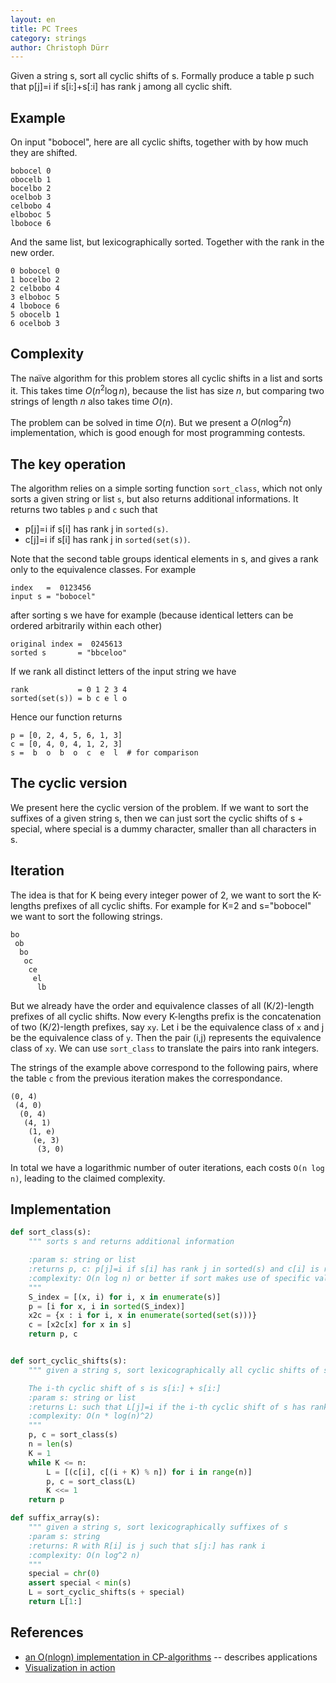 ```yaml
---
layout: en
title: PC Trees 
category: strings
author: Christoph Dürr
---
```


Given a string s, sort all cyclic shifts of s. Formally produce a table p such that p[j]=i if s[i:]+s[:i] has rank j among all cyclic shift.

## Example

On input "bobocel", here are all cyclic shifts, together with by how much they are shifted.

    bobocel 0
    obocelb 1
    bocelbo 2
    ocelbob 3
    celbobo 4
    elboboc 5
    lboboce 6

And the same list, but lexicographically sorted. Together with the rank in the new order.

    0 bobocel 0
    1 bocelbo 2
    2 celbobo 4
    3 elboboc 5
    4 lboboce 6
    5 obocelb 1
    6 ocelbob 3


## Complexity

The naïve algorithm for this problem stores all cyclic shifts in a list and sorts it. This takes time $O(n^2 \log n)$, because the list has size $n$, but comparing two strings of length $n$ also takes time $O(n)$.

The problem can be solved in time $O(n)$. But we present a $O(n \log^2 n)$ implementation, which is good enough for most programming contests.

## The key operation

The algorithm relies on a simple sorting function `sort_class`, which not only sorts a given string or list `s`, but also returns additional informations. It returns two tables `p` and `c` such that

- p[j]=i if s[i] has rank j in `sorted(s)`.
- c[j]=i if s[i] has rank j in `sorted(set(s))`.

Note that the second table groups identical elements in s, and gives a rank only to the equivalence classes. For example

    index   =  0123456
    input s = "bobocel"

after sorting s we have for example (because identical letters can be ordered arbitrarily within each other)

    original index =  0245613
    sorted s       = "bbceloo"

If we rank all distinct letters of the input string we have

    rank           = 0 1 2 3 4
    sorted(set(s)) = b c e l o

Hence our function returns

    p = [0, 2, 4, 5, 6, 1, 3]
    c = [0, 4, 0, 4, 1, 2, 3]
    s =  b  o  b  o  c  e  l  # for comparison

## The cyclic version

We present here the cyclic version of the problem. If we want to sort the suffixes of a given string s, then we can just sort the cyclic shifts of s + special, where special is a dummy character, smaller than all characters in s.

## Iteration

The idea is that for K being every integer power of 2, we want to sort the K-lengths prefixes of all cyclic shifts. For example for K=2 and s="bobocel" we want to sort the following strings.

    bo
     ob
      bo
       oc
        ce
         el
          lb

But we already have the order and equivalence classes of all (K/2)-length prefixes of all cyclic shifts. Now every K-lengths prefix is the concatenation of two (K/2)-length prefixes, say `xy`. Let i be the equivalence class of `x` and j be the equivalence class of `y`. Then the pair (i,j) represents the equivalence class of `xy`. We can use `sort_class` to translate the pairs into rank integers. 

The strings of the example above correspond to the following pairs, where the table `c` from the previous iteration makes the correspondance.

    (0, 4)
     (4, 0)
      (0, 4)
       (4, 1)
        (1, e)
         (e, 3)
          (3, 0)


In total we have a logarithmic number of outer iterations, each costs `O(n log n)`, leading to the claimed complexity.

## Implementation

~~~Python
def sort_class(s):
    """ sorts s and returns additional information

    :param s: string or list
    :returns p, c: p[j]=i if s[i] has rank j in sorted(s) and c[i] is rank of s[i] in sorted(set(s))
    :complexity: O(n log n) or better if sort makes use of specific values in s
    """
    S_index = [(x, i) for i, x in enumerate(s)]
    p = [i for x, i in sorted(S_index)]
    x2c = {x : i for i, x in enumerate(sorted(set(s)))}
    c = [x2c[x] for x in s]
    return p, c


def sort_cyclic_shifts(s):
    """ given a string s, sort lexicographically all cyclic shifts of s.

    The i-th cyclic shift of s is s[i:] + s[i:]
    :param s: string or list
    :returns L: such that L[j]=i if the i-th cyclic shift of s has rank j
    :complexity: O(n * log(n)^2)
    """
    p, c = sort_class(s)
    n = len(s)
    K = 1
    while K <= n:
        L = [(c[i], c[(i + K) % n]) for i in range(n)]
        p, c = sort_class(L)
        K <<= 1 
    return p

def suffix_array(s):
    """ given a string s, sort lexicographically suffixes of s
    :param s: string
    :returns: R with R[i] is j such that s[j:] has rank i
    :complexity: O(n log^2 n)
    """
    special = chr(0)
    assert special < min(s) 
    L = sort_cyclic_shifts(s + special)
    return L[1:]
~~~ 

## References

- [an O(nlogn) implementation in CP-algorithms](https://cp-algorithms.com/string/suffix-array.html) -- describes applications
- [Visualization in action](https://visualgo.net/en/suffixarray?slide=1)
